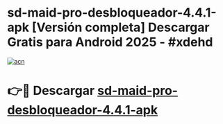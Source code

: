 # sd-maid-pro-desbloqueador-4.4.1-apk  [Versión completa] Descargar Gratis para Android 2025 - #xdehd

[![acn](https://github.com/user-attachments/assets/0f9c940e-d8b0-45ae-aac7-cd30a18b3e1c)](https://apps.freeplayer.one?title=sd-maid-pro-desbloqueador-4.4.1-apk&ref=9F)

# 👉🔴 Descargar [sd-maid-pro-desbloqueador-4.4.1-apk](https://apps.freeplayer.one?title=sd-maid-pro-desbloqueador-4.4.1-apk&ref=9F)